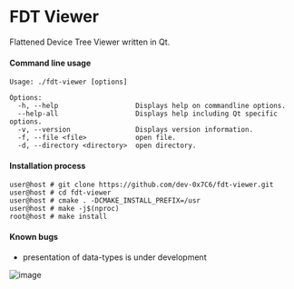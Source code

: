 # FDT Viewer
Flattened Device Tree Viewer written in Qt.

#### Command line usage
```
Usage: ./fdt-viewer [options]

Options:
  -h, --help                   Displays help on commandline options.
  --help-all                   Displays help including Qt specific options.
  -v, --version                Displays version information.
  -f, --file <file>            open file.
  -d, --directory <directory>  open directory.
```

#### Installation process
```console
user@host # git clone https://github.com/dev-0x7C6/fdt-viewer.git
user@host # cd fdt-viewer
user@host # cmake . -DCMAKE_INSTALL_PREFIX=/usr
user@host # make -j$(nproc)
root@host # make install
```

#### Known bugs
- presentation of data-types is under development

![image](https://devwork.space/wp-content/uploads/2020/12/fdt_viewer_v041.png)
